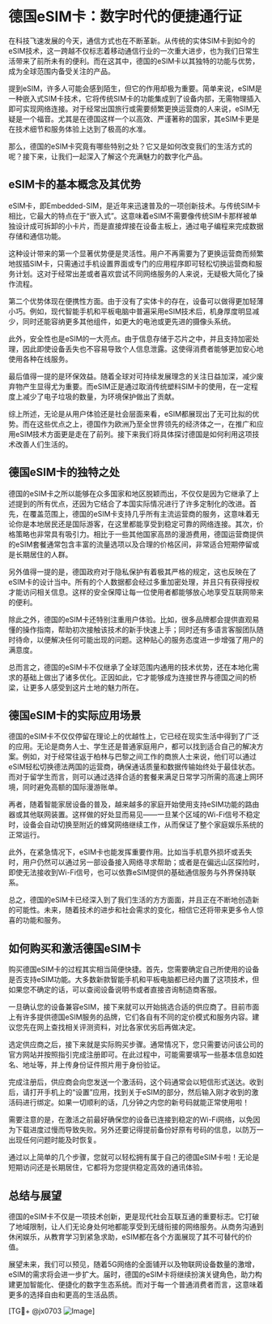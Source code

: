 # 德国eSIM卡：数字时代的便捷通行证

在科技飞速发展的今天，通信方式也在不断革新。从传统的实体SIM卡到如今的eSIM技术，这一跨越不仅标志着移动通信行业的一次重大进步，也为我们日常生活带来了前所未有的便利。而在这其中，德国的eSIM卡以其独特的功能与优势，成为全球范围内备受关注的产品。

提到eSIM，许多人可能会感到陌生，但它的作用却极为重要。简单来说，eSIM是一种嵌入式SIM卡技术，它将传统SIM卡的功能集成到了设备内部，无需物理插入即可实现网络连接。对于经常出国旅行或需要频繁更换运营商的人来说，eSIM无疑是一个福音。尤其是在德国这样一个以高效、严谨著称的国家，其eSIM卡更是在技术细节和服务体验上达到了极高的水准。

那么，德国的eSIM卡究竟有哪些特别之处？它又是如何改变我们的生活方式的呢？接下来，让我们一起深入了解这个充满魅力的数字化产品。

## eSIM卡的基本概念及其优势

eSIM卡，即Embedded-SIM，是近年来迅速普及的一项创新技术。与传统SIM卡相比，它最大的特点在于“嵌入式”。这意味着eSIM不需要像传统SIM卡那样被单独设计成可拆卸的小卡片，而是直接焊接在设备主板上，通过电子编程来完成数据存储和通信功能。

这种设计带来的第一个显著优势便是灵活性。用户不再需要为了更换运营商而频繁地拔插SIM卡，只需通过手机设置界面或专门的应用程序即可轻松切换运营商和服务计划。这对于经常出差或者喜欢尝试不同网络服务的人来说，无疑极大简化了操作流程。

第二个优势体现在便携性方面。由于没有了实体卡的存在，设备可以做得更加轻薄小巧。例如，现代智能手机和平板电脑中普遍采用eSIM技术后，机身厚度明显减少，同时还能容纳更多其他组件，如更大的电池或更先进的摄像头系统。

此外，安全性也是eSIM的一大亮点。由于信息存储于芯片之中，并且支持加密处理，因此即使设备丢失也不容易导致个人信息泄露。这使得消费者能够更加安心地使用各种在线服务。

最后值得一提的是环保效益。随着全球对可持续发展理念的关注日益加深，减少废弃物产生显得尤为重要。而eSIM正是通过取消传统塑料SIM卡的使用，在一定程度上减少了电子垃圾的数量，为环境保护做出了贡献。

综上所述，无论是从用户体验还是社会层面来看，eSIM都展现出了无可比拟的优势。而在这些优点之上，德国作为欧洲乃至全世界领先的经济体之一，在推广和应用eSIM技术方面更是走在了前列。接下来我们将具体探讨德国是如何利用这项技术改善人们生活的。

## 德国eSIM卡的独特之处

德国的eSIM卡之所以能够在众多国家和地区脱颖而出，不仅仅是因为它继承了上述提到的所有优点，还因为它结合了本国实际情况进行了许多定制化的改进。首先，在覆盖范围上，德国的eSIM卡支持几乎所有主流运营商的服务，这意味着无论你是本地居民还是国际游客，在这里都能享受到稳定可靠的网络连接。其次，价格策略也非常具有吸引力。相比于一些其他国家高昂的漫游费用，德国运营商提供的eSIM套餐通常包含丰富的流量选项以及合理的价格区间，非常适合短期停留或是长期居住的人群。

另外值得一提的是，德国政府对于隐私保护有着极其严格的规定，这也反映在了eSIM卡的设计当中。所有的个人数据都会经过多重加密处理，并且只有获得授权才能访问相关信息。这样的安全保障让每一位使用者都能够放心地享受互联网带来的便利。

除此之外，德国的eSIM卡还特别注重用户体验。比如，很多品牌都会提供直观易懂的操作指南，帮助初次接触该技术的新手快速上手；同时还有多语言客服团队随时待命，以便解决任何可能出现的问题。这种贴心的服务态度进一步增强了用户的满意度。

总而言之，德国的eSIM卡不仅继承了全球范围内通用的技术优势，还在本地化需求的基础上做出了诸多优化。正因如此，它才能够成为连接世界与德国之间的桥梁，让更多人感受到这片土地的魅力所在。

## 德国eSIM卡的实际应用场景

德国的eSIM卡不仅仅停留在理论上的优越性上，它已经在现实生活中得到了广泛的应用。无论是商务人士、学生还是普通家庭用户，都可以找到适合自己的解决方案。例如，对于经常往返于柏林与巴黎之间工作的商旅人士来说，他们可以通过eSIM轻松切换德法两国的运营商，确保通话质量和数据传输始终处于最佳状态。而对于留学生而言，则可以通过选择合适的套餐来满足日常学习所需的高速上网环境，同时避免高额的国际漫游账单。

再者，随着智能家居设备的普及，越来越多的家庭开始使用支持eSIM功能的路由器或其他联网装置。这样做的好处显而易见——一旦某个区域的Wi-Fi信号不稳定时，设备会自动切换至附近的蜂窝网络继续工作，从而保证了整个家庭娱乐系统的正常运行。

此外，在紧急情况下，eSIM卡也能发挥重要作用。比如当手机意外损坏或丢失时，用户仍然可以通过另一部设备接入网络寻求帮助；或者是在偏远山区探险时，即使无法接收到Wi-Fi信号，也可以依靠eSIM提供的基础通信服务与外界保持联系。

总之，德国的eSIM卡已经深入到了我们生活的方方面面，并且正在不断地创造新的可能性。未来，随着技术的进步和社会需求的变化，相信它还将带来更多令人惊喜的功能和服务。

## 如何购买和激活德国eSIM卡

购买德国eSIM卡的过程其实相当简便快捷。首先，您需要确定自己所使用的设备是否支持eSIM功能。大多数新款智能手机和平板电脑都已经内置了这项技术，但如果您不确定的话，可以查阅设备说明书或者直接咨询制造商客服。

一旦确认您的设备兼容eSIM，接下来就可以开始挑选合适的供应商了。目前市面上有许多提供德国eSIM服务的品牌，它们各自有不同的定价模式和服务内容。建议您先在网上查找相关评测资料，对比各家优劣后再做决定。

选定供应商之后，接下来就是实际购买步骤。通常情况下，您只需要访问该公司的官方网站并按照指引完成注册即可。在此过程中，可能需要填写一些基本信息如姓名、地址等，并上传身份证件照片用于身份验证。

完成注册后，供应商会向您发送一个激活码，这个码通常会以短信形式送达。收到后，请打开手机上的“设置”应用，找到关于eSIM的部分，然后输入刚才收到的激活码进行绑定。如果一切顺利的话，几分钟之内您的新号码就能正常使用啦！

需要注意的是，在激活之前最好确保您的设备已连接到稳定的Wi-Fi网络，以免因为下载进度过慢而导致失败。另外还要记得提前备份好原有号码的信息，以防万一出现任何问题时能及时恢复。

通过以上简单的几个步骤，您就可以轻松拥有属于自己的德国eSIM卡啦！无论是短期访问还是长期居住，它都将为您提供稳定高效的通讯体验。

## 总结与展望

德国的eSIM卡不仅是一项技术创新，更是现代社会互联互通的重要标志。它打破了地域限制，让人们无论身处何地都能享受到无缝衔接的网络服务。从商务沟通到休闲娱乐，从教育学习到紧急求助，eSIM都在各个方面展现了其不可替代的价值。

展望未来，我们可以预见，随着5G网络的全面铺开以及物联网设备数量的激增，eSIM的需求将会进一步扩大。届时，德国的eSIM卡将继续扮演关键角色，助力构建更加智能化、便捷化的数字生态系统。而对于每一个普通消费者而言，这意味着更多的选择自由和更高的生活品质。

[TG💪+ @jx0703 ![Image](https://github.com/user-attachments/assets/dbca1d08-cadb-493c-b0ec-ad6f7a83f270)]